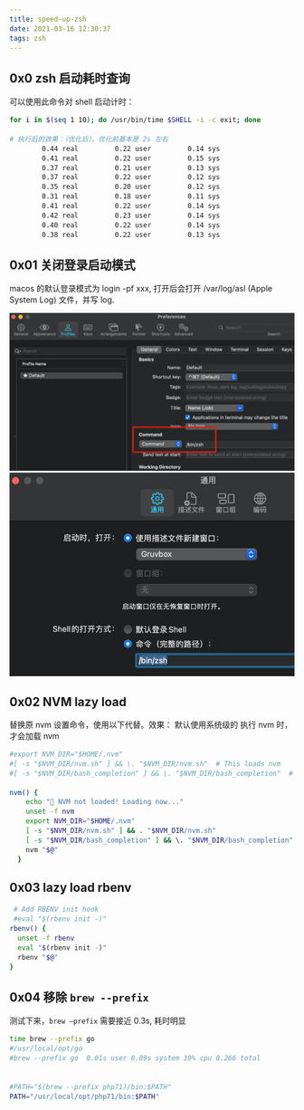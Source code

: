 ```yaml
---
title: speed-up-zsh
date: 2021-03-16 12:30:37
tags: zsh
---
```


## 0x0 zsh 启动耗时查询

可以使用此命令对 shell 启动计时：

```bash
for i in $(seq 1 10); do /usr/bin/time $SHELL -i -c exit; done

# 执行后的效果：（优化后），优化前基本是 2s 左右
        0.44 real         0.22 user         0.14 sys
        0.41 real         0.22 user         0.15 sys
        0.37 real         0.21 user         0.13 sys
        0.37 real         0.22 user         0.12 sys
        0.35 real         0.20 user         0.12 sys
        0.31 real         0.18 user         0.11 sys
        0.41 real         0.22 user         0.14 sys
        0.42 real         0.23 user         0.14 sys
        0.40 real         0.22 user         0.14 sys
        0.38 real         0.22 user         0.13 sys

```

## 0x01 关闭登录启动模式
macos 的默认登录模式为 login -pf xxx, 打开后会打开 /var/log/asl (Apple System Log) 文件，并写 log.

![](./speed-up-zsh/iterm-no-login.jpg)
![](./speed-up-zsh/terminal-no-login.jpg)


## 0x02 NVM lazy load
替换原 nvm 设置命令，使用以下代替。效果：
默认使用系统级的
执行 nvm 时，才会加载 nvm

```bash
#export NVM_DIR="$HOME/.nvm"
#[ -s "$NVM_DIR/nvm.sh" ] && \. "$NVM_DIR/nvm.sh"  # This loads nvm
#[ -s "$NVM_DIR/bash_completion" ] && \. "$NVM_DIR/bash_completion"  # This loads nvm bash_completion

nvm() {
    echo "🚨 NVM not loaded! Loading now..."
    unset -f nvm
    export NVM_DIR="$HOME/.nvm"
    [ -s "$NVM_DIR/nvm.sh" ] && . "$NVM_DIR/nvm.sh"
    [ -s "$NVM_DIR/bash_completion" ] && \. "$NVM_DIR/bash_completion"  # Th      is loads nvm bash_completion
    nvm "$@"
  }
```

## 0x03 lazy load rbenv

```bash
 # Add RBENV init hook
 #eval "$(rbenv init -)"
rbenv() {
  unset -f rbenv
  eval "$(rbenv init -)"
  rbenv "$@"
}
```

## 0x04 移除 `brew --prefix`
测试下来，`brew –prefix` 需要接近 0.3s, 耗时明显

```bash
time brew --prefix go
#/usr/local/opt/go
#brew --prefix go  0.01s user 0.09s system 39% cpu 0.266 total


#PATH="$(brew --prefix php71)/bin:$PATH"
PATH="/usr/local/opt/php71/bin:$PATH"
```